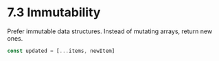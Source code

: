 # 7.3 Immutability
Prefer immutable data structures. Instead of mutating arrays, return new ones.

```js
const updated = [...items, newItem]
```

